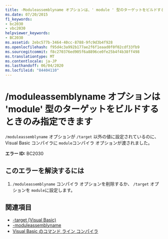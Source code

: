 ```yaml
---
title: -Moduleassemblyname オプションは、' module ' 型のターゲットをビルドする場合にのみ指定できます
ms.date: 07/20/2015
f1_keywords:
- bc2030
- vbc2030
helpviewer_keywords:
- BC2030
ms.assetid: 2ebc577b-3464-40cc-8788-9fc9d3b4f928
ms.openlocfilehash: f95d4c3a992b177ae2f6f1eaad0f0f02cdf33fb9
ms.sourcegitcommit: f8c270376ed905f6a8896ce0fe25b4f4b38ff498
ms.translationtype: MT
ms.contentlocale: ja-JP
ms.lasthandoff: 06/04/2020
ms.locfileid: "84404110"
---
```

# <a name="the-moduleassemblyname-option-may-only-be-specified-when-building-a-target-of-type-module"></a>/moduleassemblyname オプションは 'module' 型のターゲットをビルドするときのみ指定できます
`/moduleassemblyname` オプションが `/target` 以外の値に設定されているのに、Visual Basic コンパイラに `module`コンパイラ オプションが渡されました。  
  
 **エラー ID:** BC2030  
  
## <a name="to-correct-this-error"></a>このエラーを解決するには  
  
1. `/moduleassemblyname` コンパイラ オプションを削除するか、 `/target` オプションを `module`に設定します。  
  
## <a name="see-also"></a>関連項目

- [-target (Visual Basic)](../reference/command-line-compiler/target.md)
- [-moduleassemblyname](../reference/command-line-compiler/moduleassemblyname.md)
- [Visual Basic のコマンド ライン コンパイラ](../reference/command-line-compiler/index.md)
